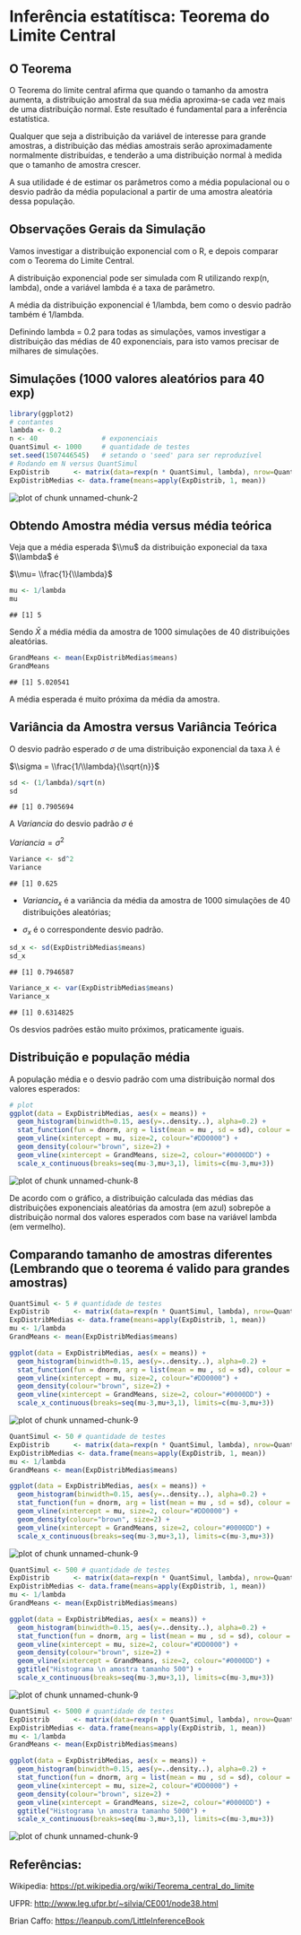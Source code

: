 

# Inferência estatítisca: Teorema do Limite Central

## O Teorema 


O Teorema do limite central afirma que quando o tamanho da amostra aumenta, a distribuição amostral da sua média aproxima-se cada vez mais de uma distribuição normal. Este resultado é fundamental para a inferência estatística. 

Qualquer que seja a distribuição da variável de interesse para grande amostras, a distribuição das médias amostrais serão aproximadamente normalmente distribuídas, e tenderão a uma distribuição normal à medida que o tamanho de amostra crescer. 

A sua utilidade é de estimar os parâmetros como a média populacional ou o desvio padrão da média populacional a partir de uma amostra aleatória dessa população. 

## Observações Gerais da Simulação

Vamos investigar a distribuição exponencial com o R, e depois comparar com o Teorema do Limite Central. 

A distribuição exponencial pode ser simulada com R utilizando rexp(n, lambda), onde a variável lambda é a taxa de parâmetro. 

A média da distribuição exponencial é 1/lambda, bem como o desvio padrão também é 1/lambda.

Definindo lambda = 0.2 para todas as simulações, vamos investigar a distribuição das médias de 40 exponenciais, para isto vamos precisar de milhares de simulações. 


## Simulações (1000 valores aleatórios para 40 exp)


```r
library(ggplot2)
# contantes
lambda <- 0.2
n <- 40                # exponenciais
QuantSimul <- 1000     # quantidade de testes
set.seed(1507446545)   # setando o 'seed' para ser reproduzível 
# Rodando em N versus QuantSimul 
ExpDistrib      <- matrix(data=rexp(n * QuantSimul, lambda), nrow=QuantSimul)
ExpDistribMedias <- data.frame(means=apply(ExpDistrib, 1, mean))
```

![plot of chunk unnamed-chunk-2](figure/unnamed-chunk-2-1.png)

## Obtendo Amostra média versus média teórica 

Veja que a média esperada $\\mu$ da distribuição exponecial da taxa $\\lambda$ é 

$\\mu= \\frac{1}{\\lambda}$ 


```r
mu <- 1/lambda
mu
```

```
## [1] 5
```

Sendo $\bar X$ a média média da amostra de 1000 simulações de 40 distribuições aleatórias. 

```r
GrandMeans <- mean(ExpDistribMedias$means)
GrandMeans
```

```
## [1] 5.020541
```

A média esperada é muito próxima da média da amostra.

## Variância da Amostra versus Variância Teórica

O desvio padrão esperado $\sigma$ de uma distribuição exponencial da taxa $\lambda$ é

$\\sigma = \\frac{1/\\lambda}{\\sqrt{n}}$ 



```r
sd <- (1/lambda)/sqrt(n)
sd
```

```
## [1] 0.7905694
```

A $Variancia$ do desvio padrão $\sigma$ é

$Variancia = \sigma^2$ 


```r
Variance <- sd^2
Variance
```

```
## [1] 0.625
```

- $Variancia_x$ é a variância da média da amostra de 1000 simulações de 40 distribuições aleatórias;  

- $\sigma_x$ é o correspondente desvio padrão.

```r
sd_x <- sd(ExpDistribMedias$means)
sd_x
```

```
## [1] 0.7946587
```

```r
Variance_x <- var(ExpDistribMedias$means)
Variance_x
```

```
## [1] 0.6314825
```

Os desvios padrões estão muito próximos, praticamente iguais.

## Distribuição e população média 

A população média e o desvio padrão com uma distribuição normal dos valores esperados:


```r
# plot 
ggplot(data = ExpDistribMedias, aes(x = means)) + 
  geom_histogram(binwidth=0.15, aes(y=..density..), alpha=0.2) + 
  stat_function(fun = dnorm, arg = list(mean = mu , sd = sd), colour = "blue", size=1) + 
  geom_vline(xintercept = mu, size=2, colour="#DD0000") + 
  geom_density(colour="brown", size=2) +
  geom_vline(xintercept = GrandMeans, size=2, colour="#0000DD") + 
  scale_x_continuous(breaks=seq(mu-3,mu+3,1), limits=c(mu-3,mu+3)) 
```

![plot of chunk unnamed-chunk-8](figure/unnamed-chunk-8-1.png)


De acordo com o gráfico, a distribuição calculada das médias das distribuições exponenciais aleatórias da amostra (em azul) sobrepõe a distribuição normal dos valores esperados com base na variável lambda (em vermelho).


## Comparando tamanho de amostras diferentes (Lembrando que o teorema é valido para grandes amostras)



```r
QuantSimul <- 5 # quantidade de testes
ExpDistrib      <- matrix(data=rexp(n * QuantSimul, lambda), nrow=QuantSimul)
ExpDistribMedias <- data.frame(means=apply(ExpDistrib, 1, mean))
mu <- 1/lambda
GrandMeans <- mean(ExpDistribMedias$means)

ggplot(data = ExpDistribMedias, aes(x = means)) + 
  geom_histogram(binwidth=0.15, aes(y=..density..), alpha=0.2) + 
  stat_function(fun = dnorm, arg = list(mean = mu , sd = sd), colour = "blue", size=1) + 
  geom_vline(xintercept = mu, size=2, colour="#DD0000") + 
  geom_density(colour="brown", size=2) +
  geom_vline(xintercept = GrandMeans, size=2, colour="#0000DD") + 
  scale_x_continuous(breaks=seq(mu-3,mu+3,1), limits=c(mu-3,mu+3)) 
```

![plot of chunk unnamed-chunk-9](figure/unnamed-chunk-9-1.png)

```r
QuantSimul <- 50 # quantidade de testes
ExpDistrib      <- matrix(data=rexp(n * QuantSimul, lambda), nrow=QuantSimul)
ExpDistribMedias <- data.frame(means=apply(ExpDistrib, 1, mean))
mu <- 1/lambda
GrandMeans <- mean(ExpDistribMedias$means)

ggplot(data = ExpDistribMedias, aes(x = means)) + 
  geom_histogram(binwidth=0.15, aes(y=..density..), alpha=0.2) + 
  stat_function(fun = dnorm, arg = list(mean = mu , sd = sd), colour = "blue", size=1) + 
  geom_vline(xintercept = mu, size=2, colour="#DD0000") + 
  geom_density(colour="brown", size=2) +
  geom_vline(xintercept = GrandMeans, size=2, colour="#0000DD") + 
  scale_x_continuous(breaks=seq(mu-3,mu+3,1), limits=c(mu-3,mu+3)) 
```

![plot of chunk unnamed-chunk-9](figure/unnamed-chunk-9-2.png)

```r
QuantSimul <- 500 # quantidade de testes
ExpDistrib      <- matrix(data=rexp(n * QuantSimul, lambda), nrow=QuantSimul)
ExpDistribMedias <- data.frame(means=apply(ExpDistrib, 1, mean))
mu <- 1/lambda
GrandMeans <- mean(ExpDistribMedias$means)

ggplot(data = ExpDistribMedias, aes(x = means)) + 
  geom_histogram(binwidth=0.15, aes(y=..density..), alpha=0.2) + 
  stat_function(fun = dnorm, arg = list(mean = mu , sd = sd), colour = "blue", size=1) + 
  geom_vline(xintercept = mu, size=2, colour="#DD0000") + 
  geom_density(colour="brown", size=2) +
  geom_vline(xintercept = GrandMeans, size=2, colour="#0000DD") + 
  ggtitle("Histograma \n amostra tamanho 500") +
  scale_x_continuous(breaks=seq(mu-3,mu+3,1), limits=c(mu-3,mu+3)) 
```

![plot of chunk unnamed-chunk-9](figure/unnamed-chunk-9-3.png)

```r
QuantSimul <- 5000 # quantidade de testes
ExpDistrib      <- matrix(data=rexp(n * QuantSimul, lambda), nrow=QuantSimul)
ExpDistribMedias <- data.frame(means=apply(ExpDistrib, 1, mean))
mu <- 1/lambda
GrandMeans <- mean(ExpDistribMedias$means)

ggplot(data = ExpDistribMedias, aes(x = means)) + 
  geom_histogram(binwidth=0.15, aes(y=..density..), alpha=0.2) + 
  stat_function(fun = dnorm, arg = list(mean = mu , sd = sd), colour = "blue", size=1) + 
  geom_vline(xintercept = mu, size=2, colour="#DD0000") + 
  geom_density(colour="brown", size=2) +
  geom_vline(xintercept = GrandMeans, size=2, colour="#0000DD") + 
  ggtitle("Histograma \n amostra tamanho 5000") +
  scale_x_continuous(breaks=seq(mu-3,mu+3,1), limits=c(mu-3,mu+3)) 
```

![plot of chunk unnamed-chunk-9](figure/unnamed-chunk-9-4.png)

## Referências: 

Wikipedia: https://pt.wikipedia.org/wiki/Teorema_central_do_limite 

UFPR: http://www.leg.ufpr.br/~silvia/CE001/node38.html

Brian Caffo: https://leanpub.com/LittleInferenceBook

